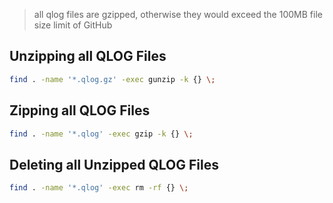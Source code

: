 > all qlog files are gzipped, otherwise they would exceed the 100MB file size limit of GitHub

## Unzipping all QLOG Files
```bash
find . -name '*.qlog.gz' -exec gunzip -k {} \;
```

## Zipping all QLOG Files
```bash
find . -name '*.qlog' -exec gzip -k {} \;
```

## Deleting all Unzipped QLOG Files
```bash
find . -name '*.qlog' -exec rm -rf {} \;
```